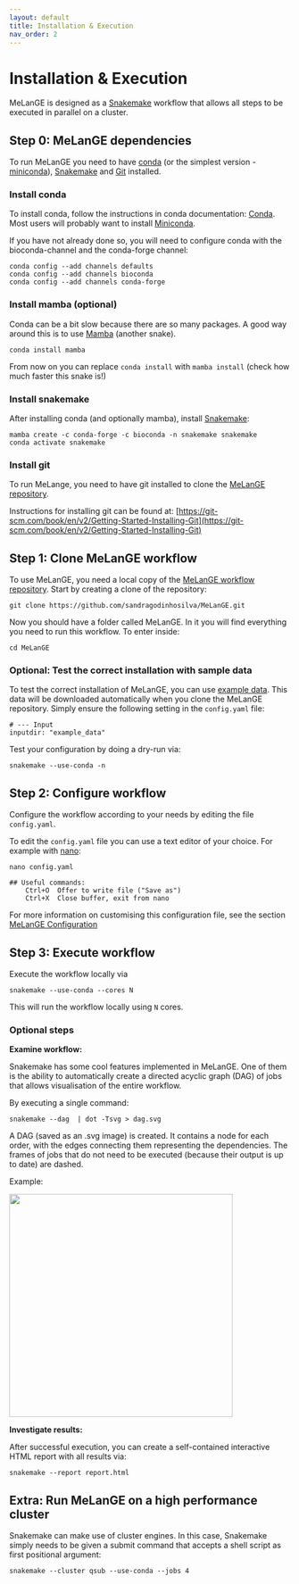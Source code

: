 ```yaml
---
layout: default
title: Installation & Execution
nav_order: 2
---
```


# Installation & Execution

MeLanGE is designed as a [Snakemake](https://snakemake.readthedocs.io) workflow that allows all steps to be executed in parallel on a cluster. 


## Step 0: MeLanGE dependencies
To run MeLanGE you need to have [conda](https://docs.conda.io/en/latest/) (or the simplest version - [miniconda](https://docs.conda.io/en/latest/miniconda.html)), [Snakemake](https://snakemake.readthedocs.io) and [Git](https://git-scm.com/) installed.

### Install conda 

To install conda, follow the instructions in conda documentation: [Conda](https://conda.io/docs/).
Most users will probably want to install [Miniconda](https://conda.io/miniconda.html). 

If you have not already done so, you will need to configure conda with the bioconda-channel and the conda-forge channel:

    conda config --add channels defaults
    conda config --add channels bioconda
    conda config --add channels conda-forge

### Install mamba (optional)
Conda can be a bit slow because there are so many packages. A good way around this is to use [Mamba](https://anaconda.org/conda-forge/mamba) (another snake).

    conda install mamba

From now on you can replace ``conda install`` with ``mamba install`` (check how much faster this snake is!)

### Install snakemake
After installing conda (and optionally mamba), install [Snakemake](https://snakemake.readthedocs.io/en/stable/getting_started/installation.html):

    mamba create -c conda-forge -c bioconda -n snakemake snakemake
    conda activate snakemake

### Install git
To run MeLange, you need to have git installed to clone the [MeLanGE repository](https://github.com/sandragodinhosilva/MeLanGE).

Instructions for installing git can be found at: [https://git-scm.com/book/en/v2/Getting-Started-Installing-Git](https://git-scm.com/book/en/v2/Getting-Started-Installing-Git)



## Step 1: Clone MeLanGE workflow
To use MeLanGE, you need a local copy of the [MeLanGE workflow repository](https://github.com/sandragodinhosilva/MeLanGE). Start by creating a clone of the repository: 

    git clone https://github.com/sandragodinhosilva/MeLanGE.git

Now you should have a folder called MeLanGE. In it you will find everything you need to run this workflow. To enter inside:

    cd MeLanGE

### Optional:  Test the correct installation with sample data
To test the correct installation of MeLanGE, you can use [example data](https://github.com/sandragodinhosilva/MeLanGE/tree/master/example_data). This data will be downloaded automatically when you clone the MeLanGE repository. Simply ensure the following setting in the `config.yaml` file:
    
    # --- Input
    inputdir: "example_data"

Test your configuration by doing a dry-run via:

    snakemake --use-conda -n


## Step 2: Configure workflow
Configure the workflow according to your needs by editing the file `config.yaml`.

To edit the `config.yaml` file you can use a text editor of your choice. 
For example with [nano](https://www.nano-editor.org/):
    
    nano config.yaml
    
    ## Useful commands: 
        Ctrl+O	Offer to write file ("Save as")
        Ctrl+X	Close buffer, exit from nano

For more information on customising this configuration file, see the section [MeLanGE Configuration](https://sandragodinhosilva.github.io/MeLanGE/configuration.html)



## Step 3: Execute workflow

Execute the workflow locally via

    snakemake --use-conda --cores N

This will run the workflow locally using `N` cores. 

### Optional steps 
**Examine workflow:**

Snakemake has some cool features implemented in MeLanGE. One of them is the ability to automatically create a directed acyclic graph (DAG) of jobs that allows visualisation of the entire workflow.

By executing a single command:

    snakemake --dag  | dot -Tsvg > dag.svg

A  DAG (saved as an .svg image) is created. It contains a node for each order, with the edges connecting them representing the dependencies. The frames of jobs that do not need to be executed (because their output is up to date) are dashed. 

Example:

<img src="dag.png" width="400">


**Investigate results:**

After successful execution, you can create a self-contained interactive HTML report with all results via:

    snakemake --report report.html
   
   
## Extra: Run MeLanGE on a high performance cluster

Snakemake can make use of cluster engines. In this case, Snakemake simply needs to be given a submit command that accepts a shell script as first positional argument:

    snakemake --cluster qsub --use-conda --jobs 4
